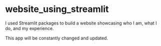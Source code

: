 # website_using_streamlit
I used Streamlit packages to build a website showcasing who I am, what I do, and my experience. 

This app will be constantly changed and updated.
